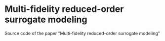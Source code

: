 # Multi-fidelity reduced-order surrogate modeling
Source code of the paper "Multi-fidelity reduced-order surrogate modeling"

